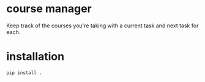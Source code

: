 # course manager

Keep track of the courses you're taking with a current task and next task
for each.

# installation
`pip install .`
